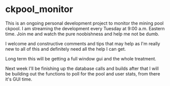 # ckpool_monitor
This is an ongoing personal development project to monitor the mining pool ckpool. I am streaming the development every Tuesday at 9:00 a.m. Eastern time. Join me and watch the pure noobishness and help me not be dumb. 

I welcome and constructive comments and tips that may help as I'm really new to all of this and definitely need all the help I can get. 

Long term this will be getting a full window gui and the whole treatment. 

Next week I'll be finishing up the database calls and builds after that I will be building out the functions to poll for the pool and user stats, from there it's GUI time.

